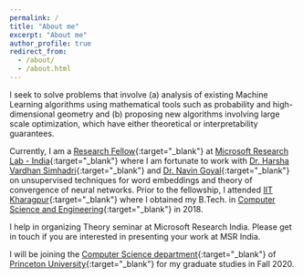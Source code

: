 ```yaml
---
permalink: /
title: "About me"
excerpt: "About me"
author_profile: true
redirect_from: 
  - /about/
  - /about.html
---
```

I seek to solve problems that involve (a) analysis of existing Machine Learning algorithms using mathematical tools such as probability and high-dimensional geometry and (b) proposing new algorithms involving large scale optimization, which have either theoretical or interpretability guarantees.

Currently, I am a [Research Fellow](https://www.microsoft.com/en-us/research/lab/microsoft-research-india/research-fellow-program/?#){:target="_blank"} at [Microsoft Research Lab - India](https://www.microsoft.com/en-us/research/lab/microsoft-research-india/){:target="_blank"} where I am fortunate to work with [Dr. Harsha Vardhan Simhadri](http://harsha-simhadri.org/){:target="_blank"} and [Dr. Navin Goyal](https://dblp.uni-trier.de/pers/hd/g/Goyal:Navin){:target="_blank"} on unsupervised techniques for word embeddings and theory of convergence of neural networks. Prior to the fellowship, I attended [IIT Kharagpur](http://www.iitkgp.ac.in){:target="_blank"} where I obtained my B.Tech. in [Computer Science and Engineering](http://cse.iitkgp.ac.in/){:target="_blank"} in 2018.


I help in organizing Theory seminar at Microsoft Research India. Please get in touch if you are interested in presenting your work at MSR India.

I will be joining the [Computer Science department](https://www.cs.princeton.edu/){:target="_blank"} of [Princeton University](https://www.princeton.edu/){:target="_blank"} for my graduate studies in Fall 2020.


